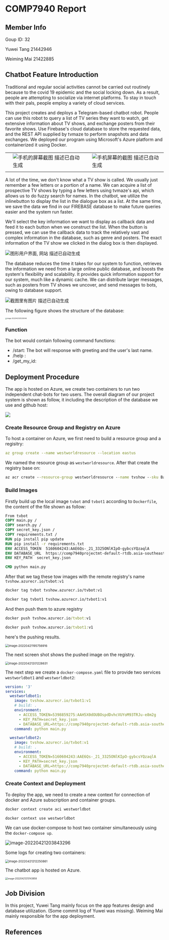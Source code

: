 # COMP7940 Report

## Member Info

Goup ID: 32

Yuwei Tang    21442946

Weiming Mai  21422885

## Chatbot Feature Introduction

Traditional and regular social activities cannot be carried out routinely because to the covid 19 epidemic and the social locking down. As a result, people are attempting to socialize via internet platforms. To stay in touch with their pals, people employ a variety of cloud services.

This project creates and deploys a Telegram-based chatbot robot. People can use this robot to query a list of TV series they want to watch, get extensive information about TV shows, and exchange posters from their favorite shows. Use Firebase's cloud database to store the requested data, and the REST API supplied by tvmaze to perform snapshots and data exchanges. We deployed our program using Microsoft's Azure platform and containerized it using Docker.

 

|      |                                                              |      |                                                              |
| ---- | ------------------------------------------------------------ | ---- | ------------------------------------------------------------ |
|      | ![手机的屏幕截图  描述已自动生成](README.assets/clip_image003.png) |      | ![手机屏幕的截图  描述已自动生成](README.assets/clip_image004.png) |
|      |                                                              |      |                                                              |


A lot of the time, we don't know what a TV show is called. We usually just remember a few letters or a portion of a name. We can acquire a list of prospective TV shows by typing a few letters using tvmaze's api, which allows us to do fuzzy search for names. In the chatbot, we utilize the inlinebutton to display the list in the dialogue box as a list. At the same time, we save the data we find in our FIREBASE database to make future queries easier and the system run faster.



We'll select the key information we want to display as callback data and feed it to each button when we construct the list. When the button is pressed, we can use the callback data to track the relatively vast and complex information in the database, such as genre and posters. The exact information of the TV show we clicked in the dialog box is then displayed.

![图形用户界面, 网站  描述已自动生成](README.assets/clip_image006.png)

The database reduces the time it takes for our system to function, retrieves the information we need from a large online public database, and boosts the system's flexibility and scalability. It provides quick information support for our system, much like a dynamic cache. We can distribute larger messages, such as posters from TV shows we uncover, and send messages to bots, owing to database support.

![截图里有图片  描述已自动生成](README.assets/clip_image008.png)

The following figure shows the structure of the database:

<img src="README.assets/image-20220421205350048.png" alt="image-20220421205350048" style="zoom: 33%;" />

### Function 

The bot would contain following command functions:

- /start: The bot will response with greeting and the user's last name. 
- /help : 
- /get_my_id:



## Deployment Procedure

The app is hosted on Azure, we create two containers to run two independent chat-bots for two users. The overall diagram of our project system is shown as follow, it including the description of the database we use and github host:

![](README.assets/diagram.png)

### Create Resource Group and Registry on Azure

To host a container on Azure, we first need to build a resource group and a regisitry:

```yaml
az group create --name westworldresource --location eastus
```

We named the resource group as `westworldresource`. After that create the registry base on:

```cmd
az acr create --resource-group westworldresource --name tvshow --sku Basic
```

### Build Images

Firstly build up the local image `tvbot` and `tvbot1` according to `Dockerfile`, the content of the file shown as follow:

```dockerfile
From tvbot
COPY main.py /
COPY search.py /
COPY secret_key.json /
COPY requirements.txt /
RUN pip install pip update
RUN pip install -r requirements.txt
ENV ACCESS_TOKEN  5160604243:AAE6Qs-_21_3325ONlKIpO-gybcsYQzaqlA
ENV DATABASE_URL  https://comp7940projectmt-default-rtdb.asia-southeast1.firebasedatabase.app/
ENV KEY_PATH  secret_key.json

CMD python main.py
```

After that we tag these tow images with the remote registry's name `tvshow.azurecr.io/tvbot:v1`

```dockerfile
docker tag tvbot tvshow.azurecr.io/tvbot:v1

docker tag tvbot1 tvshow.azurecr.io/tvbot1:v1
```

And then push them to azure registry

```cmd
docker push tvshow.azurecr.io/tvbot:v1

docker push tvshow.azurecr.io/tvbot1:v1
```

here's the pushing results.



<img src="README.assets/image-20220421195756916.png" alt="image-20220421195756916" style="zoom: 67%;" />

The next screen shot shows the pushed image on the registry.

<img src="README.assets/image-20220421201228631.png" alt="image-20220421201228631" style="zoom:67%;" />

The next step we create a `docker-compose.yaml` file to provide two services `westworldbot1` and `westworldbot2`:

```yaml
version: '3'
services:
  westworldbot1:
    image: tvshow.azurecr.io/tvbot1:v1
    # build: .
    environment:
      - ACCESS_TOKEN=5398859275:AAH5X0dOUBOspdDvhcVUYoM93TRJu-e8m2g
      - KEY_PATH=secret_key.json
      - DATABASE_URL=https://comp7940projectmt-default-rtdb.asia-southeast1.firebasedatabase.app/
    command: python main.py

  westworldbot2:
    image: tvshow.azurecr.io/tvbot:v1
    # build: .
    environment:
      - ACCESS_TOKEN=5160604243:AAE6Qs-_21_3325ONlKIpO-gybcsYQzaqlA
      - KEY_PATH=secret_key.json
      - DATABASE_URL=https://comp7940projectmt-default-rtdb.asia-southeast1.firebasedatabase.app/
    command: python main.py

```

### Create Context and Deployment

To deploy the app, we need to create a new context for connection of docker and Azure subscription and container groups.

```dockerfile
docker context create aci westworldbot

docker context use westworldbot
```

We can use docker-compose to host two container simultaneously using the `docker-compose up`.

![image-20220421203843296](README.assets/image-20220421203843296.png)

Some logs for creating two containers:

<img src="README.assets/image-20220421212250861.png" alt="image-20220421212250861" style="zoom: 67%;" />

The  chatbot app is hosted on Azure.

<img src="README.assets/image-20220421213143858.png" alt="image-20220421213143858" style="zoom:50%;" />

## Job Division

In  this project, Yuwei Tang mainly focus on the app features design and database utilization. (Some commit log of Yuwei was missing). Weiming Mai mainly responsible for the app deployment. 

## References

[Azure]: https://app.diagrams.net/?src=about



